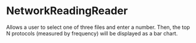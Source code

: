 # NetworkReadingReader
Allows a user to select one of three files and enter a number.
Then, the top N protocols (measured by frequency) will be displayed as a bar chart.
